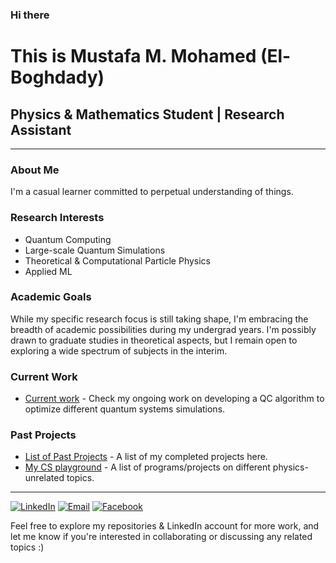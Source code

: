 ### Hi there

# This is Mustafa M. Mohamed (El-Boghdady)

## Physics & Mathematics Student | Research Assistant 

---

### About Me

I'm a casual learner committed to perpetual understanding of things.  

### Research Interests

- Quantum Computing 
- Large-scale Quantum Simulations
- Theoretical & Computational Particle Physics 
- Applied ML 

### Academic Goals

While my specific research focus is still taking shape, I'm embracing the breadth of academic possibilities during my undergrad years. I'm possibly drawn to graduate studies in theoretical aspects, but I remain open to exploring a wide spectrum of subjects in the interim.

### Current Work

- [Current work](#current-projects-repo-link) - Check my ongoing work on developing a QC algorithm to optimize different quantum systems simulations.

### Past Projects

- [List of Past Projects](#past-projects-list-link) - A list of my completed projects here.
- [My CS playground](#past-projects-list-link) - A list of programs/projects on different physics-unrelated topics.

---

[![LinkedIn](https://img.icons8.com/color/48/000000/linkedin.png)](https://www.linkedin.com/in/mustafa-m-mohamed-el-boghdady) [![Email](https://img.icons8.com/color/48/000000/email-sign.png)](mailto:mustafa_elboghdady@aucegypt.edu) [![Facebook](https://img.icons8.com/color/48/000000/facebook.png)](https://www.facebook.com/bo8daady)

Feel free to explore my repositories & LinkedIn account for more work, and let me know if you're interested in collaborating or discussing any related topics :) 



